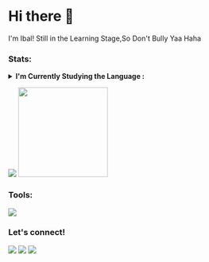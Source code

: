 # Hi there 
I'm Ibal!
Still in the Learning Stage,So Don't Bully Yaa Haha


### Stats:
<details>
 <summary><strong>I'm Currently Studying the Language :</strong></summary>
    - Python</br>
    - HTML</br>
    - CSS</br>
    - And I'm Also Developing API
</details>
<p>
    <img src="https://github-readme-stats.vercel.app/api?username=ibalcans&hide=contribs,prs&show_icons=true&hide_border=true&title_color=000" />
    <img src="https://github-readme-stats.vercel.app/api/top-langs/?username=ibalcans&layout=compact" height=180 />
</p>

### Tools:
<p>
    <img src="https://img.shields.io/badge/OS-AndroidOS-blue?&logo=android" />
</p>

### Let's connect!
<p>
    <a href="https://ibalapi.herokuapp.com" target="blank"><img src="https://img.shields.io/badge/HEROKU-MY APP-yellow?&logo=heroku&logoColor=white" /></a>
    <a href="https://line.me/ti/p/~ibalv3" target="blank"><img src="https://img.shields.io/badge/LINE-CLICK-yellow?&logo=line&logoColor=green" /></a>
    <a href="https://instagram.com/ibalxyz" target="blank"><img src="https://img.shields.io/badge/INSTAGRAM-FOLLOW-yellow?&logo=instagram&logoColor=white" /></a>
</p>

<!--
**ibalcans/ibalcans** is a ✨ _special_ ✨ repository because its `README.md` (this file) appears on your GitHub profile.

Here are some ideas to get you started:

- Python
- HTML
- CSS
- And I'm Also Depeloping API
-->

